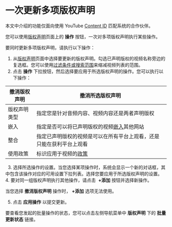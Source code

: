 # 一次更新多项版权声明

本文中介绍的功能仅面向使用 YouTube [Content ID](http://www.youtube.com/t/contentid) 匹配系统的合作伙伴。

您可以使用[版权声明](https://www.youtube.com/content_id?#claim/s)页面上的 **操作** 按钮，一次对多项版权声明执行某些操作。

要同时更新多项版权声明，请执行以下操作：

1. 从[版权声明](https://www.youtube.com/content_id?#claim/s)页面中选择要更新的版权声明。勾选已声明版权的视频名称旁边的复选框。您可以使用[过滤条件或搜索范围](https://support.google.com/youtube/answer/106991)来缩减视频列表的范围。
2. 点击 **操作** 下拉按钮，然后选择要应用于所选版权声明的操作。您可以执行以下操作： 

|撤消版权声明|撤消所选版权声明|
| --- | --- |
|版权声明类型|指定您是针对音频内容、视频内容还是两者声明版权|
|嵌入|指定是否可以将已声明版权的视频[嵌入](https://support.google.com/youtube/answer/171780)其他网站|
|整合|指定已声明版权的视频是可以在所有平台上观看，还是只能在获利平台上观看|
|使用政策|标识应用于视频的[政策](https://support.google.com/youtube/answer/107383)|

 
3. 选择所选操作的设置。当您选择某项操作时，系统会显示一个新的对话框，其中包含该操作对应的可用设置下拉列表。选择您要应用于所选版权声明的设置。
4. 要对同一组版权声明执行其他操作，请点击  **+添加** 按钮并选择新操作。

当您选择 **撤消版权声明** 操作时， **+添加** 选项无法使用。

5. 点击 **应用操作** 以提交更新。

要查看您发起的批量操作的状态，您可以点击左侧导航菜单中 **版权声明** 下的 **批量更新状态** 链接。